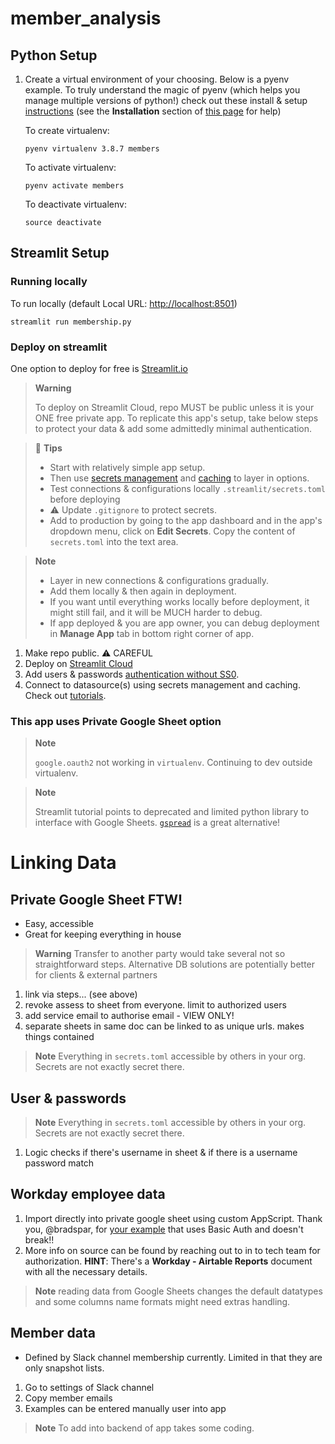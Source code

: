 # member_analysis

## Python Setup
1. Create a virtual environment of your choosing. Below is a pyenv example. To truly understand the magic of pyenv (which helps you manage multiple versions of python!) check out these install & setup [instructions](https://realpython.com/intro-to-pyenv/) (see the **Installation** section of [this page](https://gist.github.com/eliangcs/43a51f5c95dd9b848ddc) for help)

    To create virtualenv:
    ```
    pyenv virtualenv 3.8.7 members
    ```

    To activate virtualenv:
    ```
    pyenv activate members
    ```

    To deactivate virtualenv:
    ```
    source deactivate
    ```

## Streamlit Setup

### Running locally
    
   To run locally (default Local URL: [http://localhost:8501](http://localhost:8501))
   ```
   streamlit run membership.py
   ```

### Deploy on streamlit

   One option to deploy for free is [Streamlit.io](https://streamlit.io/)
> **Warning**
> 
> To deploy on Streamlit Cloud, repo  MUST be public unless it is your ONE free private app. To replicate this app's setup, take below steps to protect your data & add some admittedly minimal authentication.

> :memo: **Tips**
>   * Start with relatively simple app setup. 
>   * Then use [secrets management](https://docs.streamlit.io/streamlit-community-cloud/get-started/deploy-an-app/connect-to-data-sources/secrets-management) and [caching](https://docs.streamlit.io/library/advanced-features/caching) to layer in options.
>   * Test connections & configurations locally `.streamlit/secrets.toml` before deploying
>   * :warning: Update `.gitignore` to protect secrets.
>   * Add to production by going to the app dashboard and in the app's dropdown menu, click on **Edit Secrets**. Copy the content of `secrets.toml` into the text area.

> **Note**
>  * Layer in new connections & configurations gradually.
>  * Add them locally & then again in deployment.
>  * If you want until everything works locally before deployment, it might still fail, and it will be MUCH harder to debug.
>  * If app deployed & you are app owner, you can debug deployment in **Manage App** tab in bottom right corner of app.     

1. Make repo public. :warning: CAREFUL
2. Deploy on [Streamlit Cloud](https://docs.streamlit.io/streamlit-community-cloud/get-started/deploy-an-app)
3. Add users & passwords [authentication without SS0](https://docs.streamlit.io/knowledge-base/deploy/authentication-without-sso).
4. Connect to datasource(s) using secrets management and caching. Check out [tutorials](https://docs.streamlit.io/knowledge-base/tutorials/databases).


### This app uses Private Google Sheet option
> **Note**
>
> `google.oauth2` not working in `virtualenv`. Continuing to dev outside virtualenv.

> **Note**
>
>  Streamlit tutorial points to deprecated and limited python library to interface with Google Sheets. [`gspread`](https://docs.gspread.org/en/latest/) is a great alternative!

# Linking Data

## Private Google Sheet FTW!
   - Easy, accessible
   - Great for keeping everything in house
>  **Warning**
>  Transfer to another party would take several not so straightforward steps.
>  Alternative DB solutions are potentially better for clients & external partners
   1. link via steps... (see above)
   2. revoke assess to sheet from everyone. limit to authorized users
   3. add service email to authorise email - VIEW ONLY!
   4. separate sheets in same doc can be linked to as unique urls. makes things contained   
>   **Note** 
>   Everything in `secrets.toml` accessible by others in your org. Secrets are not exactly secret there.

## User & passwords
>   **Note** 
>   Everything in `secrets.toml` accessible by others in your org. Secrets are not exactly secret there.
1. Logic checks if there's username in sheet & if there is a username password match 

## Workday employee data
1. Import directly into private google sheet using custom AppScript. Thank you, @bradspar, for [your example](https://github.com/bradjasper/ImportJSON) that uses Basic Auth and doesn't break!!
2. More info on source can be found by reaching out to in to tech team for authorization. **HINT**: There's a **Workday - Airtable Reports** document with all the necessary details.
> **Note** 
> reading data from Google Sheets changes the default datatypes and some columns name formats might need extras handling.

## Member data
- Defined by Slack channel membership currently. Limited in that they are only snapshot lists.
1. Go to settings of Slack channel
2. Copy member emails
3. Examples can be entered manually user into app
> **Note** 
> To add into backend of app takes some coding. 